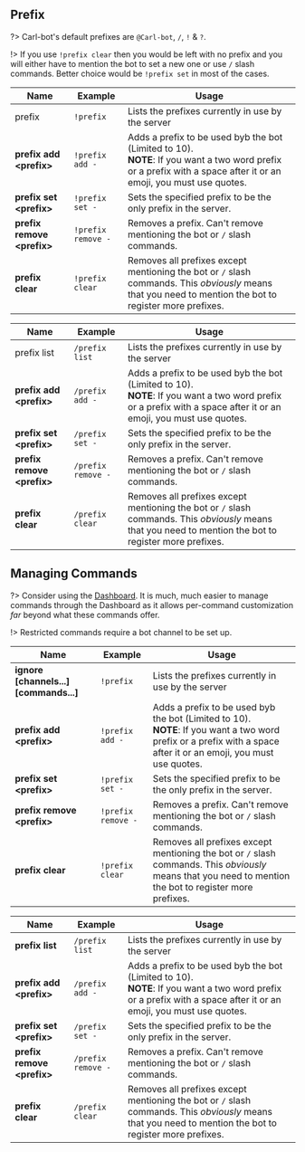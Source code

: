 ## Prefix
?> Carl-bot's default prefixes are `@Carl-bot`, `/`, `!` & `?`.

!> If you use `!prefix clear` then you would be left with no prefix and you will either have to mention the bot to set a new one or use `/` slash commands. Better choice would be `!prefix set` in most of the cases.

<!-- tabs:start -->

<!-- tab:Chat Commands -->
| Name              | Example           | Usage                                                                         |
| ----------------- | ----------------- | ----------------------------------------------------------------------------- |
| prefix        | `!prefix`         | Lists the prefixes currently in use by the server                             |
| **prefix add \<prefix\>** | `!prefix add -` | Adds a prefix to be used byb the bot (Limited to 10).<br>**NOTE**: If you want a two word prefix or a prefix with a space after it or an emoji, you must use quotes. |
| **prefix set \<prefix\>** | `!prefix set -` | Sets the specified prefix to be the only prefix in the server.          |
| **prefix remove \<prefix\>** | `!prefix remove -` | Removes a prefix. Can't remove mentioning the bot or `/` slash commands. |
| **prefix clear** | `!prefix clear` | Removes all prefixes except mentioning the bot or `/` slash commands. This *obviously* means that you need to mention the bot to register more prefixes. |

<!-- tab:Slash Commands -->
| Name              | Example           | Usage                                                                         |
| ----------------- | ----------------- | ----------------------------------------------------------------------------- |
| prefix list        | `/prefix list`         | Lists the prefixes currently in use by the server                   |
| **prefix add \<prefix\>** | `/prefix add -` | Adds a prefix to be used byb the bot (Limited to 10).<br>**NOTE**: If you want a two word prefix or a prefix with a space after it or an emoji, you must use quotes. |
| **prefix set \<prefix\>** | `/prefix set -` | Sets the specified prefix to be the only prefix in the server.          |
| **prefix remove \<prefix\>** | `/prefix remove -` | Removes a prefix. Can't remove mentioning the bot or `/` slash commands. |
| **prefix clear** | `/prefix clear` | Removes all prefixes except mentioning the bot or `/` slash commands. This *obviously* means that you need to mention the bot to register more prefixes. |

<!-- tabs:end -->

## Managing Commands
?> Consider using the [Dashboard](https://carl.gg). It is much, much easier to manage commands through the Dashboard as it allows per-command customization *far* beyond what these commands offer.

!> Restricted commands require a bot channel to be set up.

<!-- tabs:start -->

<!-- tab:Chat Commands -->
| Name              | Example           | Usage                                                                         |
| ----------------- | ----------------- | ----------------------------------------------------------------------------- |
| **ignore [channels...] [commands...]**        | `!prefix`         | Lists the prefixes currently in use by the server                             |
| **prefix add \<prefix\>** | `!prefix add -` | Adds a prefix to be used byb the bot (Limited to 10).<br>**NOTE**: If you want a two word prefix or a prefix with a space after it or an emoji, you must use quotes. |
| **prefix set \<prefix\>** | `!prefix set -` | Sets the specified prefix to be the only prefix in the server.          |
| **prefix remove \<prefix\>** | `!prefix remove -` | Removes a prefix. Can't remove mentioning the bot or `/` slash commands. |
| **prefix clear** | `!prefix clear` | Removes all prefixes except mentioning the bot or `/` slash commands. This *obviously* means that you need to mention the bot to register more prefixes. |

<!-- tab:Slash Commands -->
| Name              | Example           | Usage                                                                         |
| ----------------- | ----------------- | ----------------------------------------------------------------------------- |
| **prefix list**        | `/prefix list`         | Lists the prefixes currently in use by the server                   |
| **prefix add \<prefix\>** | `/prefix add -` | Adds a prefix to be used byb the bot (Limited to 10).<br>**NOTE**: If you want a two word prefix or a prefix with a space after it or an emoji, you must use quotes. |
| **prefix set \<prefix\>** | `/prefix set -` | Sets the specified prefix to be the only prefix in the server.          |
| **prefix remove \<prefix\>** | `/prefix remove -` | Removes a prefix. Can't remove mentioning the bot or `/` slash commands. |
| **prefix clear** | `/prefix clear` | Removes all prefixes except mentioning the bot or `/` slash commands. This *obviously* means that you need to mention the bot to register more prefixes. |

<!-- tabs:end -->
